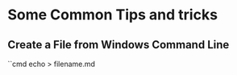 # Some Common Tips and tricks

## Create a File from Windows Command Line
``cmd
echo > filename.md
```